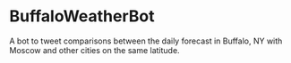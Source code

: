 # BuffaloWeatherBot
A bot to tweet comparisons between the daily forecast in Buffalo, NY with Moscow and other cities on the same latitude.
